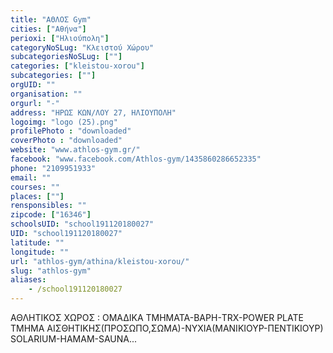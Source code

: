 ```yaml
---
title: "ΑΘΛΟΣ Gym"
cities: ["Αθήνα"]
perioxi: ["Ηλιούπολη"]
categoryNoSLug: "Κλειστού Χώρου"
subcategoriesNoSLug: [""]
categories: ["kleistou-xorou"]
subcategories: [""]
orgUID: ""
organisation: ""
orgurl: "-"
address: "ΗΡΩΣ ΚΩΝ/ΛΟΥ 27, ΗΛΙΟΥΠΟΛΗ"
logoimg: "logo (25).png"
profilePhoto : "downloaded"
coverPhoto : "downloaded"
website: "www.athlos-gym.gr/"
facebook: "www.facebook.com/Athlos-gym/1435860286652335"
phone: "2109951933"
email: ""
courses: ""
places: [""]
rensponsibles: ""
zipcode: ["16346"]
schoolsUID: "school191120180027"
UID: "school191120180027"
latitude: ""
longitude: ""
url: "athlos-gym/athina/kleistou-xorou/"
slug: "athlos-gym"
aliases:
    - /school191120180027
---
```



ΑΘΛΗΤΙΚΟΣ ΧΩΡΟΣ : ΟΜΑΔΙΚΑ ΤΜΗΜΑΤΑ-ΒΑΡΗ-TRX-POWER PLATE ΤΜΗΜΑ ΑΙΣΘΗΤΙΚΗΣ(ΠΡΟΣΩΠΟ,ΣΩΜΑ)-ΝΥΧΙΑ(ΜΑΝΙΚΙΟΥΡ-ΠΕΝΤΙΚΙΟΥΡ) SOLARIUM-HAMAM-SAUNA...


